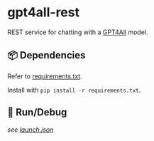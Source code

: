 # gpt4all-rest

REST service for chatting with a [GPT4All](https://gpt4all.io) model.

## 📦 Dependencies

Refer to [requirements.txt](requirements.txt).

Install with `pip install -r requirements.txt`.

## 🐞 Run/Debug

_see [launch.json](../.vscode/launch.json)_